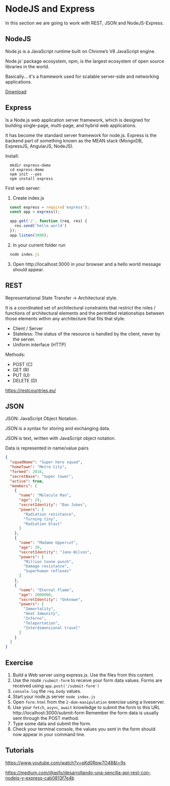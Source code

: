 # NodeJS and Express

In this section we are going to work with REST, JSON and NodeJS-Express.

## NodeJS

Node.js is a JavaScript runtime built on Chrome’s V8 JavaScript engine.

Node.js’ package ecosystem, npm, is the largest ecosystem of open source libraries in the world.

Basically... it's a framework used for scalable server-side and networking applications.

[Download](https://nodejs.org/es/download)

## Express

Is a Node.js web application server framework, which is designed for building single-page, multi-page, and hybrid web applications.

It has become the standard server framework for node.js. Express is the backend part of something known as the MEAN stack (MongoDB, ExpressJS, AngularJS, NodeJS).

Install:

```
  mkdir express-demo
  cd express-demo
  npm init --yes
  npm install express
```

First web server:

1. Create index.js

```js
  const express = require('express');
  const app = express();

  app.get('/', function (req, res) {
    res.send('hello world')
  });
  app.listen(3000);
```

2. In your current folder run

```js
  node index.js
```

3. Open http://localhost:3000 in your browser and a hello world message should appear.

## REST

Representational State Transfer -> Architectural style.

It is a coordinated set of architectural constraints that restrict the roles / functions of architectural elements and the permitted relationships between those elements within any architecture that fits that style.

* Client / Server
* Stateless: The status of the resource is handled by the client, never by the server.
* Uniform interface (HTTP)

Methods:

* POST (C)
* GET (R)
* PUT (U)
* DELETE (D)

https://restcountries.eu/

## JSON

JSON: JavaScript Object Notation.

JSON is a syntax for storing and exchanging data.

JSON is text, written with JavaScript object notation.

Data is represented in name/value pairs

```json
{
  "squadName": "Super hero squad",
  "homeTown": "Metro City",
  "formed": 2016,
  "secretBase": "Super tower",
  "active": true,
  "members": [
    {
      "name": "Molecule Man",
      "age": 29,
      "secretIdentity": "Dan Jukes",
      "powers": [
        "Radiation resistance",
        "Turning tiny",
        "Radiation blast"
      ]
    },
    {
      "name": "Madame Uppercut",
      "age": 39,
      "secretIdentity": "Jane Wilson",
      "powers": [
        "Million tonne punch",
        "Damage resistance",
        "Superhuman reflexes"
      ]
    },
    {
      "name": "Eternal Flame",
      "age": 1000000,
      "secretIdentity": "Unknown",
      "powers": [
        "Immortality",
        "Heat Immunity",
        "Inferno",
        "Teleportation",
        "Interdimensional travel"
      ]
    }
  ]
}
```

## Exercise

1. Build a Web server using express.js. Use the files from this content.
2. Use the route `/submit-form` to receive your form data values. Forms are received using ``app.post('/submit-form')``
3. ``console.log`` the `req.body` values.
4. Start your node.js server `node index.js`
4. Open `form.html` from the `2-dom-manipulation` exercise using a liveserver.
5. Use your `fetch`, `async`, `await` knowledge to submit the form to this URL http://localhost:3000/submit-form Remember the form data is usually sent through the POST method.
6. Type some data and submit the form.
7. Check your terminal console, the values you sent in the form should now appear in your command line.

## Tutorials

https://www.youtube.com/watch?v=pKd0Rpw7O48&t=9s

https://medium.com/@asfo/desarrollando-una-sencilla-api-rest-con-nodejs-y-express-cab0813f7e4b

